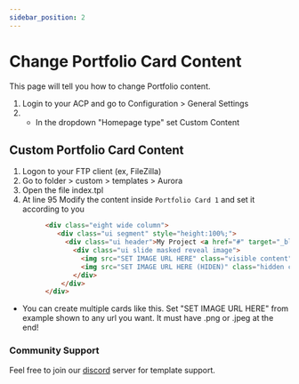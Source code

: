 ```yaml
---
sidebar_position: 2
---
```


# Change Portfolio Card Content
This page will tell you how to change Portfolio content.

1. Login to your ACP and go to Configuration > General Settings
2. - In the dropdown "Homepage type" set Custom Content

## Custom Portfolio Card Content
1. Logon to your FTP client (ex, FileZilla)
2. Go to folder > custom > templates > Aurora
3. Open the file index.tpl
4. At line 95 Modify the content inside `Portfolio Card 1` and set it according to you
  ```html
           <div class="eight wide column">
              <div class="ui segment" style="height:100%;">
                <div class="ui header">My Project <a href="#" target="_blank" class="ui mini blue button right floated">Website</a></div>
                  <div class="ui slide masked reveal image">
                    <img src="SET IMAGE URL HERE" class="visible content" style="border-radius:2%;">
                    <img src="SET IMAGE URL HERE (HIDEN)" class="hidden content"  style="border-radius:2%;">
                  </div> 
               </div>
           </div>
```

- You can create multiple cards like this. Set "SET IMAGE URL HERE" from example shown to any url you want. It must have .png or .jpeg at the end!

### Community Support
Feel free to join our [discord](https://discord.gg/creativmap) server for template support.